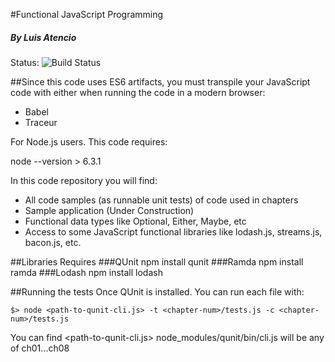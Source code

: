 #Functional JavaScript Programming
##### By Luis Atencio

Status:
![Build Status](https://circleci.com/gh/luijar/functional-programming-js.png?circle-token=:circle-token)

##Since this code uses ES6 artifacts, you must transpile your JavaScript code with either when running the code in a modern browser:

* Babel
* Traceur

For Node.js users. This code requires: 

node --version > 6.3.1

In this code repository you will find:

* All code samples (as runnable unit tests) of code used in chapters
* Sample application (Under Construction)
* Functional data types like Optional, Either, Maybe, etc
* Access to some JavaScript functional libraries like lodash.js, streams.js, bacon.js, etc.

##Libraries Requires
###QUnit
npm install qunit
###Ramda
npm install ramda
###Lodash
npm install lodash

##Running the tests
Once QUnit is installed. You can run each file with: 

~~~
$> node <path-to-qunit-cli.js> -t <chapter-num>/tests.js -c <chapter-num>/tests.js
~~~

You can find <path-to-qunit-cli.js> node_modules/qunit/bin/cli.js
<chapter-num> will be any of ch01...ch08
